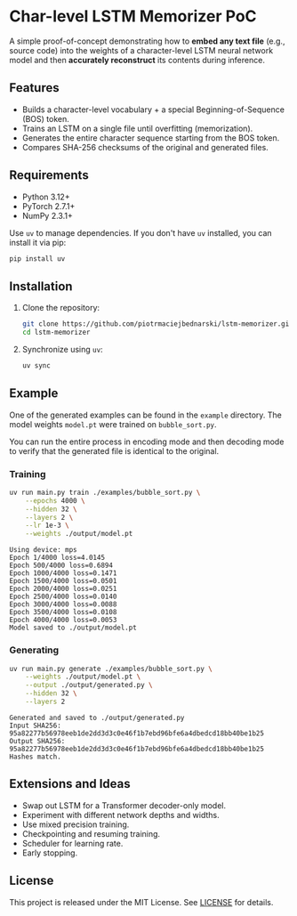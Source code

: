 # Char-level LSTM Memorizer PoC

A simple proof-of-concept demonstrating how to **embed any text file** (e.g., source code) into the weights of a character-level LSTM neural network model and then **accurately reconstruct** its contents during inference.

## Features

* Builds a character-level vocabulary + a special Beginning-of-Sequence (BOS) token.
* Trains an LSTM on a single file until overfitting (memorization).
* Generates the entire character sequence starting from the BOS token.
* Compares SHA-256 checksums of the original and generated files.

## Requirements

* Python 3.12+
* PyTorch 2.7.1+
* NumPy 2.3.1+

Use `uv` to manage dependencies. If you don't have `uv` installed, you can install it via pip:

```bash
pip install uv
```

## Installation

1. Clone the repository:

   ```bash
   git clone https://github.com/piotrmaciejbednarski/lstm-memorizer.git
   cd lstm-memorizer
   ```
2. Synchronize using `uv`:

   ```bash
   uv sync
   ```

## Example

One of the generated examples can be found in the `example` directory. The model weights `model.pt` were trained on `bubble_sort.py`.

You can run the entire process in encoding mode and then decoding mode to verify that the generated file is identical to the original.

### Training

```bash
uv run main.py train ./examples/bubble_sort.py \
    --epochs 4000 \
    --hidden 32 \
    --layers 2 \
    --lr 1e-3 \
    --weights ./output/model.pt
```

```
Using device: mps
Epoch 1/4000 loss=4.0145
Epoch 500/4000 loss=0.6894
Epoch 1000/4000 loss=0.1471
Epoch 1500/4000 loss=0.0501
Epoch 2000/4000 loss=0.0251
Epoch 2500/4000 loss=0.0140
Epoch 3000/4000 loss=0.0088
Epoch 3500/4000 loss=0.0108
Epoch 4000/4000 loss=0.0053
Model saved to ./output/model.pt
```

### Generating

```bash
uv run main.py generate ./examples/bubble_sort.py \
    --weights ./output/model.pt \
    --output ./output/generated.py \
    --hidden 32 \
    --layers 2
```

```
Generated and saved to ./output/generated.py
Input SHA256:  95a82277b56978eeb1de2dd3d3c0e46f1b7ebd96bfe6a4dbedcd18bb40be1b25
Output SHA256: 95a82277b56978eeb1de2dd3d3c0e46f1b7ebd96bfe6a4dbedcd18bb40be1b25
Hashes match.
```

## Extensions and Ideas

* Swap out LSTM for a Transformer decoder-only model.
* Experiment with different network depths and widths.
* Use mixed precision training.
* Checkpointing and resuming training.
* Scheduler for learning rate.
* Early stopping.

## License

This project is released under the MIT License. See [LICENSE](LICENSE) for details.